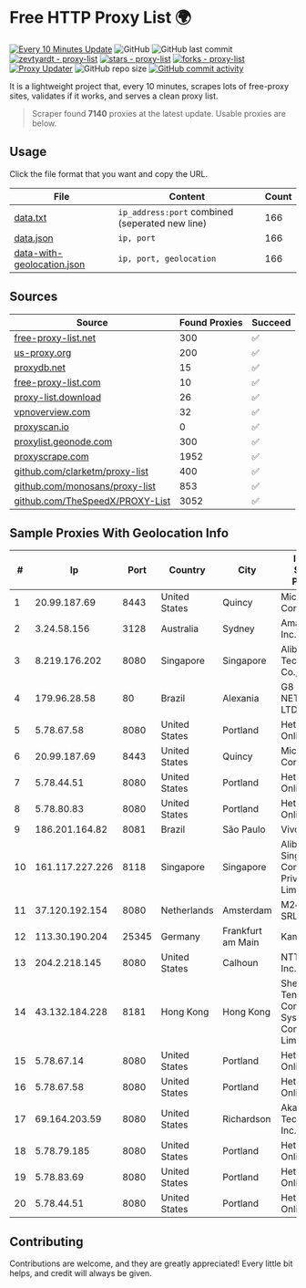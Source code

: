 
# Free HTTP Proxy List 🌍

[![Every 10 Minutes Update](https://github.com/mertguvencli/http-proxy-list/actions/workflows/main.yml/badge.svg?branch=main)](https://github.com/mertguvencli/http-proxy-list/actions/workflows/main.yml)
![GitHub](https://img.shields.io/github/license/mertguvencli/http-proxy-list)
![GitHub last commit](https://img.shields.io/github/last-commit/mertguvencli/http-proxy-list)
[![zevtyardt - proxy-list](https://img.shields.io/static/v1?label=zevtyardt&message=proxy-list&color=blue&logo=github)](https://github.com/zevtyardt/proxy-list "Go to GitHub repo")
[![stars - proxy-list](https://img.shields.io/github/stars/zevtyardt/proxy-list?style=social)](https://github.com/zevtyardt/proxy-list)
[![forks - proxy-list](https://img.shields.io/github/forks/zevtyardt/proxy-list?style=social)](https://github.com/zevtyardt/proxy-list)
[![Proxy Updater](https://github.com/zevtyardt/proxy-list/workflows/Proxy%20Updater/badge.svg)](https://github.com/zevtyardt/proxy-list/actions?query=workflow:"Proxy+Updater")
![GitHub repo size](https://img.shields.io/github/repo-size/zevtyardt/proxy-list)
[![GitHub commit activity](https://img.shields.io/github/commit-activity/m/zevtyardt/proxy-list?logo=commits)](https://github.com/zevtyardt/proxy-list/commits/main)

It is a lightweight project that, every 10 minutes, scrapes lots of free-proxy sites, validates if it works, and serves a clean proxy list.

> Scraper found **7140** proxies at the latest update. Usable proxies are below.

## Usage

Click the file format that you want and copy the URL.

|File|Content|Count|
|----|-------|-----|
|[data.txt](https://raw.githubusercontent.com/mertguvencli/http-proxy-list/main/proxy-list/data.txt)|`ip_address:port` combined (seperated new line)|166|
|[data.json](https://raw.githubusercontent.com/mertguvencli/http-proxy-list/main/proxy-list/data.json)|`ip, port`|166|
|[data-with-geolocation.json](https://raw.githubusercontent.com/mertguvencli/http-proxy-list/main/proxy-list/data-with-geolocation.json)|`ip, port, geolocation`|166|

## Sources

|Source|Found Proxies|Succeed|
|------|-------------|-------|
|[free-proxy-list.net](https://free-proxy-list.net)|300|✅|
|[us-proxy.org](https://www.us-proxy.org)|200|✅|
|[proxydb.net](http://proxydb.net)|15|✅|
|[free-proxy-list.com](https://free-proxy-list.com/?page=&port=&type%5B%5D=http&type%5B%5D=https&up_time=0&search=Search)|10|✅|
|[proxy-list.download](https://www.proxy-list.download/HTTP)|26|✅|
|[vpnoverview.com](https://vpnoverview.com/privacy/anonymous-browsing/free-proxy-servers)|32|✅|
|[proxyscan.io](https://www.proxyscan.io)|0|✅|
|[proxylist.geonode.com](https://proxylist.geonode.com/api/proxy-list?limit=300&page=1&sort_by=lastChecked&sort_type=desc&protocols=http,https)|300|✅|
|[proxyscrape.com](https://api.proxyscrape.com/v2/?request=displayproxies&protocol=http&timeout=10000&country=all&ssl=all&anonymity=all)|1952|✅|
|[github.com/clarketm/proxy-list](https://raw.githubusercontent.com/clarketm/proxy-list/master/proxy-list-raw.txt)|400|✅|
|[github.com/monosans/proxy-list](https://raw.githubusercontent.com/monosans/proxy-list/main/proxies/http.txt)|853|✅|
|[github.com/TheSpeedX/PROXY-List](https://raw.githubusercontent.com/TheSpeedX/PROXY-List/master/http.txt)|3052|✅|


## Sample Proxies With Geolocation Info

|#|Ip|Port|Country|City|Internet Service Provider|
|-|--|----|-------|----|-------------------------|
|1|20.99.187.69|8443|United States|Quincy|Microsoft Corporation|
|2|3.24.58.156|3128|Australia|Sydney|Amazon.com, Inc.|
|3|8.219.176.202|8080|Singapore|Singapore|Alibaba (US) Technology Co., Ltd.|
|4|179.96.28.58|80|Brazil|Alexania|G8 NETWORKS LTDA|
|5|5.78.67.58|8080|United States|Portland|Hetzner Online GmbH|
|6|20.99.187.69|8443|United States|Quincy|Microsoft Corporation|
|7|5.78.44.51|8080|United States|Portland|Hetzner Online GmbH|
|8|5.78.80.83|8080|United States|Portland|Hetzner Online GmbH|
|9|186.201.164.82|8081|Brazil|São Paulo|Vivo|
|10|161.117.227.226|8118|Singapore|Singapore|Alibaba.com Singapore E-Commerce Private Limited|
|11|37.120.192.154|8080|Netherlands|Amsterdam|M247 Europe SRL|
|12|113.30.190.204|25345|Germany|Frankfurt am Main|Kamatera Inc|
|13|204.2.218.145|8080|United States|Calhoun|NTT America, Inc.|
|14|43.132.184.228|8181|Hong Kong|Hong Kong|Shenzhen Tencent Computer Systems Company Limited|
|15|5.78.67.14|8080|United States|Portland|Hetzner Online GmbH|
|16|5.78.67.58|8080|United States|Portland|Hetzner Online GmbH|
|17|69.164.203.59|8080|United States|Richardson|Akamai Technologies, Inc.|
|18|5.78.79.185|8080|United States|Portland|Hetzner Online GmbH|
|19|5.78.83.69|8080|United States|Portland|Hetzner Online GmbH|
|20|5.78.44.51|8080|United States|Portland|Hetzner Online GmbH|



## Contributing

Contributions are welcome, and they are greatly appreciated! Every
little bit helps, and credit will always be given.

